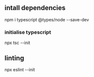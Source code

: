 ## intall dependencies
npm i typescript @types/node --save-dev

### initialise typescript
npx tsc --init

## linting
npx eslint --init
